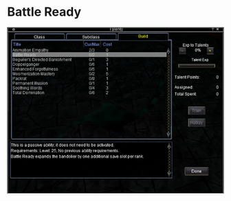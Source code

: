 <!-- TITLE: Battle Ready -->
<!-- SUBTITLE: A quick summary of Battle Ready -->

# Battle Ready
![Battle Ready](/uploads/a-as/battle-ready.png "Battle Ready")
